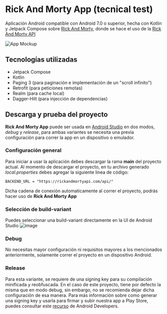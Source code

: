 # Rick And Morty App (tecnical test)
Aplicación Android compatible con Android 7.0 o superior, hecha con Kotlin y Jetpack Compose sobre [Rick And Morty](https://www.imdb.com/title/tt2861424/), 
donde se hace el uso de la [Rick And Morty API](https://rickandmortyapi.com/)

![App Mockup](https://github.com/user-attachments/assets/0b4ee2ea-a4c0-4bd9-ad28-2db31197a5b3)

## Tecnologías utilizadas
- Jetpack Compose
- Kotlin
- Paging 3 (para paginación e implementación de un "scroll infinito")
- Retrofit (para peticiones remotas)
- Realm (para cache local)
- Dagger-Hilt (para injección de dependencias)

## Descarga y prueba del proyecto
**Rick And Morty App** puede ser usada en [Android Studio](https://developer.android.com/studio) en dos modos, _debug_ y _release_, para ambas variantes se necesita una previa configuración para correr
la app en un dispositivo o emulador.
### Configuración general
Para iniciar a usar la aplicación debes descargar la rama **main** del proyecto actual. Al momento de descargar el proyecto, en tu archivo generado _local.properties_ debes agregar la siguiente linea de código:
```
BACKEND_URL = "https://rickandmortyapi.com/api/"
```
Dicha cadena de conexión automaticamente al correr el proyecto, podrás hacer uso de **Rick And Morty App**

### Selección de build-variant
Puedes seleccionar una build-variant directamente en la UI de Android Studio ![image](https://github.com/user-attachments/assets/04436b93-72c6-4829-8b21-c33aa6c2fb9e)
### Debug
No necesitas mayor configuración ni requisitos mayores a los mencionados anteriormente, solamente correr el proyecto en un dispositivo Android.

### Release
Para esta variante, se requiere de una signing key para su compilación minificada y reobfuscada. En el caso de este proyecto, tiene por defecto la misma que en modo debug, sin embargo, no se recomienda dejar dicha configuración de esa manera.
Para más información sobre como generar una signing key y usarla para firmar y subir nuestra app a Play Store, puedes consultar este [recurso](https://developer.android.com/studio/publish/app-signing?hl=es-419#generate-key) de Android Developers.




